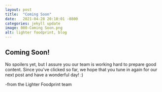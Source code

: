 ```yaml
---
layout: post
title:  "Coming Soon"
date:   2021-04-28 20:10:01 -0800
categories: jekyll update
image: 000-Coming Soon.png
alt: lighter foodprint, blog
---
```


<h2>Coming Soon!</h2>
No spoilers yet, but I assure you our team is working hard to prepare good content. Since you've clicked so far, we hope that you tune in again for our next post and have a wonderful day! :)

-from the Lighter Foodprint team